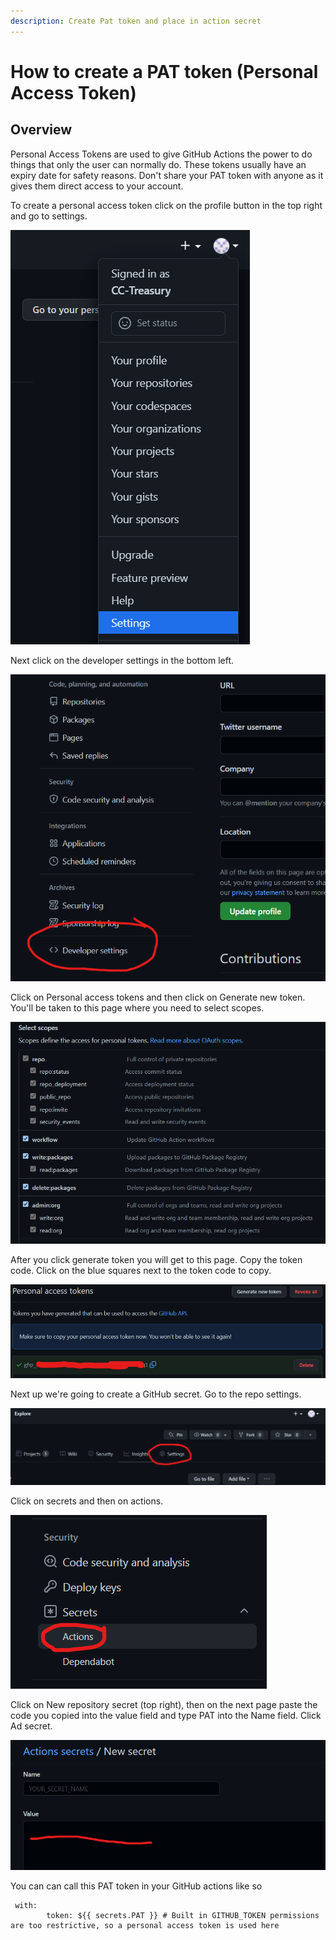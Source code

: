 ```yaml
---
description: Create Pat token and place in action secret
---
```


# How to create a PAT token (Personal Access Token)

## Overview

Personal Access Tokens are used to give GitHub Actions the power to do things that only the user can normally do. These tokens usually have an expiry date for safety reasons. Don't share your PAT token with anyone as it gives them direct access to your account.

&#x20;To create a personal access token click on the profile button in the top right and go to settings.

![](<../.gitbook/assets/Untitled (8).png>)

Next click on the developer settings in the bottom left.

![](<../.gitbook/assets/Untitled (5).png>)

Click on Personal access tokens and then click on Generate new token. You'll be taken to this page where you need to select scopes.

![](<../.gitbook/assets/Untitled (7).png>)

After you click generate token you will get to this page. Copy the token code. Click on the blue squares next to the token code to copy.

![](<../.gitbook/assets/Untitled (4).png>)

Next up we're going to create a GitHub secret. Go to the repo settings.

![](<../.gitbook/assets/Untitled (6).png>)

Click on secrets and then on actions.

![](<../.gitbook/assets/Untitled (3).png>)

Click on New repository secret (top right), then on the next page paste the code you copied into the value field and type PAT into the Name field. Click Ad secret.

![](<../.gitbook/assets/Untitled (2).png>)

You can can call this PAT token in your GitHub actions like so

```
 with:
        token: ${{ secrets.PAT }} # Built in GITHUB_TOKEN permissions are too restrictive, so a personal access token is used here
```
